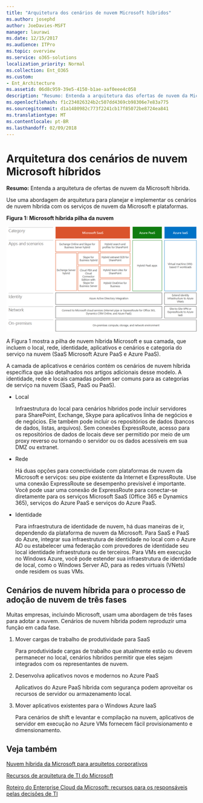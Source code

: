 ```yaml
---
title: "Arquitetura dos cenários de nuvem Microsoft híbridos"
ms.author: josephd
author: JoeDavies-MSFT
manager: laurawi
ms.date: 12/15/2017
ms.audience: ITPro
ms.topic: overview
ms.service: o365-solutions
localization_priority: Normal
ms.collection: Ent_O365
ms.custom:
- Ent_Architecture
ms.assetid: 06d8c959-39e5-4150-b1ae-aaf0eee4c058
description: "Resumo: Entenda a arquitetura das ofertas de nuvem da Microsoft híbrida."
ms.openlocfilehash: f1c234026324b2c507dd4369cb98306e7e83a775
ms.sourcegitcommit: d1a1480982c773f2241cb17f85072be8724ea841
ms.translationtype: MT
ms.contentlocale: pt-BR
ms.lasthandoff: 02/09/2018
---
```

# <a name="architecture-of-microsoft-hybrid-cloud-scenarios"></a>Arquitetura dos cenários de nuvem Microsoft híbridos

 **Resumo:** Entenda a arquitetura de ofertas de nuvem da Microsoft híbrida.
  
Use uma abordagem de arquitetura para planejar e implementar os cenários de nuvem híbrida com os serviços de nuvem da Microsoft e plataformas.
  
**Figura 1: Microsoft híbrida pilha da nuvem**

![A pilha de nuvem híbrida da Microsoft](images/Hybrid_Poster/Hybrid_Cloud_Stack.png)
  
A Figura 1 mostra a pilha de nuvem híbrida Microsoft e sua camada, que incluem o local, rede, identidade, aplicativos e cenários e categoria do serviço na nuvem (SaaS Microsoft Azure PaaS e Azure PaaS).
  
A camada de aplicativos e cenários contém os cenários de nuvem híbrida específica que são detalhados nos artigos adicionais desse modelo. A identidade, rede e locais camadas podem ser comuns para as categorias de serviço na nuvem (SaaS, PaaS ou PaaS).
  
- Local
    
    Infraestrutura do local para cenários híbridos pode incluir servidores para SharePoint, Exchange, Skype para aplicativos linha de negócios e de negócios. Ele também pode incluir os repositórios de dados (bancos de dados, listas, arquivos). Sem conexões ExpressRoute, acesso para os repositórios de dados de locais deve ser permitido por meio de um proxy reverso ou tornando o servidor ou os dados acessíveis em sua DMZ ou extranet.
    
- Rede
    
    Há duas opções para conectividade com plataformas de nuvem da Microsoft e serviços: seu pipe existente da Internet e ExpressRoute. Use uma conexão ExpressRoute se desempenho previsível é importante. Você pode usar uma conexão de ExpressRoute para conectar-se diretamente para os serviços Microsoft SaaS (Office 365 e Dynamics 365), serviços do Azure PaaS e serviços do Azure PaaS.
    
- Identidade
    
    Para infraestrutura de identidade de nuvem, há duas maneiras de ir, dependendo da plataforma de nuvem da Microsoft. Para SaaS e PaaS do Azure, integrar sua infraestrutura de identidade no local com o Azure AD ou estabelecer uma federação com provedores de identidade seu local identidade infraestrutura ou de terceiros. Para VMs em execução no Windows Azure, você pode estender sua infraestrutura de identidade de local, como o Windows Server AD, para as redes virtuais (VNets) onde residem os suas VMs.
    
## <a name="hybrid-cloud-scenarios-for-the-three-phase-cloud-adoption-process"></a>Cenários de nuvem híbrida para o processo de adoção de nuvem de três fases

Muitas empresas, incluindo Microsoft, usam uma abordagem de três fases para adotar a nuvem. Cenários de nuvem híbrida podem reproduzir uma função em cada fase.
  
1. Mover cargas de trabalho de produtividade para SaaS
    
    Para produtividade cargas de trabalho que atualmente estão ou devem permanecer no local, cenários híbridos permitir que eles sejam integrados com os representantes de nuvem.
    
2. Desenvolva aplicativos novos e modernos no Azure PaaS
    
    Aplicativos do Azure PaaS híbrida com segurança podem aproveitar os recursos de servidor ou armazenamento local.
    
3. Mover aplicativos existentes para o Windows Azure IaaS
    
    Para cenários de shift e levantar e compilação na nuvem, aplicativos de servidor em execução no Azure VMs fornecem fácil provisionamento e dimensionamento.
    
## <a name="see-also"></a>Veja também

[Nuvem híbrida da Microsoft para arquitetos corporativos](microsoft-hybrid-cloud-for-enterprise-architects.md)
  
[Recursos de arquitetura de TI do Microsoft](microsoft-cloud-it-architecture-resources.md)

[Roteiro do Enterprise Cloud da Microsoft: recursos para os responsáveis pelas decisões de TI](https://sway.com/FJ2xsyWtkJc2taRD)



